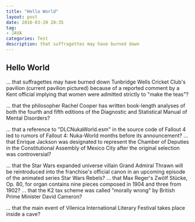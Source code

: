 ```yaml
---
title: "Hello World"
layout: post
date: 2016-03-20 20:35
tag:
- JAVA
categories: Test
description: that suffragettes may have burned down 
---
```


## Hello World

... that suffragettes may have burned down Tunbridge Wells Cricket Club's pavilion (current pavilion pictured) because of a reported comment by a Kent official implying that women were admitted strictly to "make the teas"?

... that the philosopher Rachel Cooper has written book-length analyses of both the fourth and fifth editions of the Diagnostic and Statistical Manual of Mental Disorders?

... that a reference to "DLCNukaWorld.esm" in the source code of Fallout 4 led to rumors of Fallout 4: Nuka-World months before its announcement?
... that Enrique Jackson was designated to represent the Chamber of Deputies in the Constitutional Assembly of Mexico City after the original selection was controversial?

... that the Star Wars expanded universe villain Grand Admiral Thrawn will be reintroduced into the franchise's official canon in an upcoming episode of the animated series Star Wars Rebels?
... that Max Reger's Zwölf Stücke, Op. 80, for organ contains nine pieces composed in 1904 and three from 1902?
... that the K2 tax scheme was called "morally wrong" by British Prime Minister David Cameron?

... that the main event of Vilenica International Literary Festival takes place inside a cave?